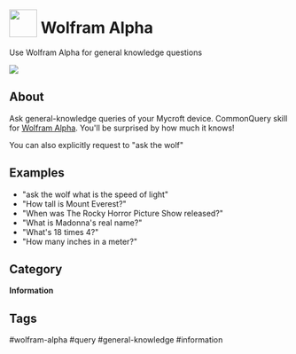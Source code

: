 # <img src='./res/icon/wolfie.png' card_color='#22a7f0' width='50' height='50' style='vertical-align:bottom'/> Wolfram Alpha
Use Wolfram Alpha for general knowledge questions

![](./wolfie.gif)


## About
Ask general-knowledge queries of your Mycroft device. 
CommonQuery skill for [Wolfram Alpha](https://wolframalpha.com). 
You'll be surprised by how much it knows!

You can also explicitly request to "ask the wolf"

## Examples
* "ask the wolf what is the speed of light"
* "How tall is Mount Everest?"
* "When was The Rocky Horror Picture Show released?"
* "What is Madonna's real name?"
* "What's 18 times 4?"
* "How many inches in a meter?"

## Category
**Information**

## Tags
#wolfram-alpha
#query
#general-knowledge
#information
